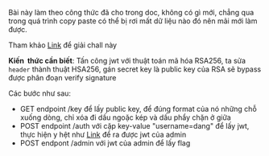 Bài này làm theo công thức đã cho trong doc, không có gì mới, chẳng qua trong quá trình copy paste có thể bị rơi mất dữ liệu nào đó nên mãi mới làm được.

Tham khảo [Link](https://www.nccgroup.com/uk/about-us/newsroom-and-events/blogs/2019/january/jwt-attack-walk-through/) để giải chall này

<b>Kiến  thức cần biết</b>: Tấn công jwt với thuật toán mã hóa RSA256, ta sửa `header` thành thuật HSA256, gán secret key là public key của RSA sẽ bypass được phân đoạn verify signature  

Các bước như sau:

- GET endpoint /key để lấy public key, để đúng format của nó những chỗ xuống dòng, chỉ xóa đi dấu ngoặc kép và dấu phẩy chặn ở giữa
- POST endpoint /auth với cặp key-value  "username=dang"  để lấy jwt, thực hiện y hệt như [Link](https://www.nccgroup.com/uk/about-us/newsroom-and-events/blogs/2019/january/jwt-attack-walk-through/) để ra được jwt của admin
- POST endpont /admin với jwt của admin để lấy flag